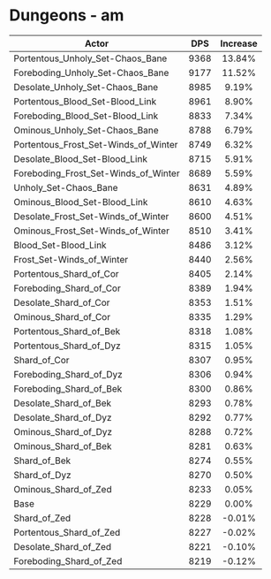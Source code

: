 # Dungeons - am
| Actor | DPS | Increase |
|---|:---:|:---:|
|Portentous_Unholy_Set-Chaos_Bane|9368|13.84%|
|Foreboding_Unholy_Set-Chaos_Bane|9177|11.52%|
|Desolate_Unholy_Set-Chaos_Bane|8985|9.19%|
|Portentous_Blood_Set-Blood_Link|8961|8.90%|
|Foreboding_Blood_Set-Blood_Link|8833|7.34%|
|Ominous_Unholy_Set-Chaos_Bane|8788|6.79%|
|Portentous_Frost_Set-Winds_of_Winter|8749|6.32%|
|Desolate_Blood_Set-Blood_Link|8715|5.91%|
|Foreboding_Frost_Set-Winds_of_Winter|8689|5.59%|
|Unholy_Set-Chaos_Bane|8631|4.89%|
|Ominous_Blood_Set-Blood_Link|8610|4.63%|
|Desolate_Frost_Set-Winds_of_Winter|8600|4.51%|
|Ominous_Frost_Set-Winds_of_Winter|8510|3.41%|
|Blood_Set-Blood_Link|8486|3.12%|
|Frost_Set-Winds_of_Winter|8440|2.56%|
|Portentous_Shard_of_Cor|8405|2.14%|
|Foreboding_Shard_of_Cor|8389|1.94%|
|Desolate_Shard_of_Cor|8353|1.51%|
|Ominous_Shard_of_Cor|8335|1.29%|
|Portentous_Shard_of_Bek|8318|1.08%|
|Portentous_Shard_of_Dyz|8315|1.05%|
|Shard_of_Cor|8307|0.95%|
|Foreboding_Shard_of_Dyz|8306|0.94%|
|Foreboding_Shard_of_Bek|8300|0.86%|
|Desolate_Shard_of_Bek|8293|0.78%|
|Desolate_Shard_of_Dyz|8292|0.77%|
|Ominous_Shard_of_Dyz|8288|0.72%|
|Ominous_Shard_of_Bek|8281|0.63%|
|Shard_of_Bek|8274|0.55%|
|Shard_of_Dyz|8270|0.50%|
|Ominous_Shard_of_Zed|8233|0.05%|
|Base|8229|0.00%|
|Shard_of_Zed|8228|-0.01%|
|Portentous_Shard_of_Zed|8227|-0.02%|
|Desolate_Shard_of_Zed|8221|-0.10%|
|Foreboding_Shard_of_Zed|8219|-0.12%|
